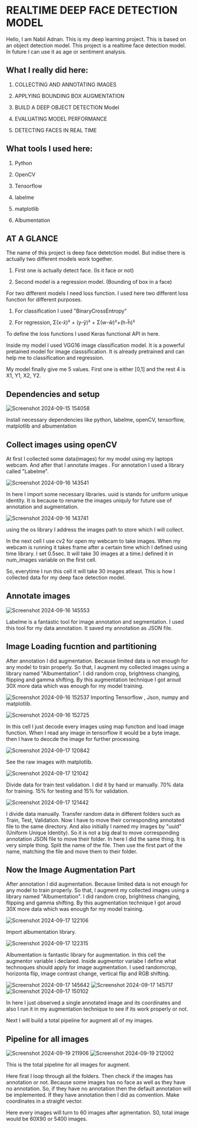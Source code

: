 

# REALTIME DEEP FACE DETECTION MODEL

Hello, I am Nabil Adnan. This is my deep learning project. This is based on an object detection model. This project is a realtime face detection model. In future I can use it as age or sentiment analysis.


## What I really did here:

1. COLLECTING AND ANNOTATING IMAGES

2. APPLYING BOUNDING BOX AUGMENTATION

3. BUILD A DEEP OBJECT DETECTION Model

4. EVALUATING MODEL PERFORMANCE

5. DETECTING FACES IN REAL TIME


## What tools I used here:

1. Python

2. OpenCV

3. Tensorflow

4. labelme

5. matplotlib

6. Albumentation


## AT A GLANCE

The name of this project is deep face detetction model. But indise there is actually two different models work together.
1. First one is actually detect face. (Is it face or not)

2. Second model is a regression model. (Bounding of box in a face)


For two different models I need loss function. I used here two different loss function for different purposes. 

1. For classification I used "BinaryCrossEntropy"

2. For regression,
   Σ(x-x̂)² + (y-ŷ)² + Σ(w-ŵ)²+(h-ĥ)²


To define the loss functions I used Keras functional API in here.


Inside my model I used VGG16 image classification model. It is a powerful pretained model for image classsification. It is already pretrained and can help me to classification and regression.

My model finally give me 5 values. First one is either [0,1] and the rest 4 is X1, Y1, X2, Y2. 





## Dependencies and setup

![Screenshot 2024-09-15 154058](https://github.com/user-attachments/assets/a6931003-92f7-4b35-ac1e-a7a1fd0a74c5)


Install necessary dependencies like python, labelme, openCV, tensorflow, matplotlib and albumentation




## Collect images using openCV
At first I collected some data(images) for my model using my laptops webcam. And after that I annotate images . For annotation I used a library called "Labelme". 

![Screenshot 2024-09-16 143541](https://github.com/user-attachments/assets/94b9e2e0-0185-4dc9-98ed-71fd031daccc)

In here I import some necessary libraries. uuid is stands for uniform unique identity. It is because to rename the images uniquly for future use of annotation and augmentation.


![Screenshot 2024-09-16 143741](https://github.com/user-attachments/assets/189ad48e-9310-42fe-9dbc-aaf7d3959c81)

using the os library I address the images path to store which I will collect.

In the next cell I use cv2 for open my webcam to take images. When my webcam is running it takes frame after a certain time which I defined using time library. I set 0.5sec. It will take 30 images at a time.I defined it in num_images variable on the first cell.

So, everytime I run this cell it will take 30 images atleast. This is how I collected data for my deep face detection model. 





## Annotate images

![Screenshot 2024-09-16 145553](https://github.com/user-attachments/assets/77615b39-aadf-416f-bba9-3f7ece72808f)


Labelme is a fantastic tool for image annotation and segmentation. I used this tool for my data annotation. It saved my annotation as JSON file.





## Image Loading fucntion and partitioning
After annotation I did augmentation. Because limited data is not enough for any model to train properly. So that, I augment my collected images using a library named "Albumentation". I did random crop, brightness changing, flipping and gamma shifting. By this augmentation technique I got aroud 30X more data which was enough for my model training. 

![Screenshot 2024-09-16 152537](https://github.com/user-attachments/assets/63f9782f-2cf5-432e-9689-0504020fdd6e)
Importing Tensorflow , Json, numpy and matplotlib.

![Screenshot 2024-09-16 152725](https://github.com/user-attachments/assets/9e9c6937-b6bb-4f7d-ac37-2f428a1c5a4e)


In this cell I just decode every images using map function and load image function. When I read any image in tensorflow it would be a byte image. then I have to deocde the image for further processing.


![Screenshot 2024-09-17 120842](https://github.com/user-attachments/assets/16d8eb7a-68d2-4b31-91d0-26d02957f93b)

See the raw images with matplotlib.


![Screenshot 2024-09-17 121042](https://github.com/user-attachments/assets/65ccc2a4-9be4-4f29-9668-a80091a0623f)

Divide data for train test validation. I did it by hand or manually. 70% data for training. 15% for testing and 15% for validation.


![Screenshot 2024-09-17 121442](https://github.com/user-attachments/assets/3a55faac-1f36-4583-a07a-d3b5bb853645)


I divide data manually. Transfer random data in different folders such as Train, Test, Validation. Now I have to move their corresponding annotated file to the same directory. And also initially I named my images by "uuid" (Uniform Unique Identity). So it is not a big deal to move corresponding annotation JSON file to move their folder. In here I did the same thing. It is very simple thing. Split the name of the file. Then use the first part of the name, matching the file and move them to their folder. 


## Now the Image Augmentation Part

After annotation I did augmentation. Because limited data is not enough for any model to train properly. So that, I augment my collected images using a library named "Albumentation". I did random crop, brightness changing, flipping and gamma shifting. By this augmentation technique I got aroud 30X more data which was enough for my model training.

![Screenshot 2024-09-17 122106](https://github.com/user-attachments/assets/72c6a88d-9e7e-4d3a-bf5b-b768dd4540b2)

Import albumentation library.


![Screenshot 2024-09-17 122315](https://github.com/user-attachments/assets/431b06f8-d4d4-4c64-999e-472475d8745b)

Albumentation is fantastic library for augmentation. In this cell the augmentor variable i declared. Inside augmentor variabe I define what technoques should apply for image augmentation. I used randomcrop, horizonta flip, image contrast change, vertical flip and RGB shifting.

![Screenshot 2024-09-17 145642](https://github.com/user-attachments/assets/52f3d86d-a294-487b-b7e5-4728c34fa09c)
![Screenshot 2024-09-17 145717](https://github.com/user-attachments/assets/b92154ef-43bf-4113-a7d6-ce091ad0f307)
![Screenshot 2024-09-17 150102](https://github.com/user-attachments/assets/47976026-eca5-4207-8250-4b0fadf8d1da)


In here I just observed a single annotated image and its coordinates and also I run it in my augmentation technique to see if its work properly or not.


Next I will build a total pipeline for augment all of my images.


## Pipeline for all images

![Screenshot 2024-09-19 211906](https://github.com/user-attachments/assets/5728a789-8852-42c8-9c89-aa461add68ee)
![Screenshot 2024-09-19 212002](https://github.com/user-attachments/assets/68b506e8-271d-417b-a8c7-988feeaa8ff6)

This is the total pipeline for all images for augment. 

Here firat I loop through all the folders. Then check if the images has annotation or not. Because some images has no face as well as they have no annotation. So, if they have no annotation then the default annotation will be implemented. If they have annotation then I did as convention. Make coordinates in a straight vector. 

Here every images will turn to 60 images after agmentation. S0, total image would be 60X90 or 5400 images.


